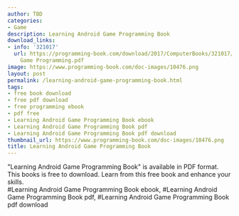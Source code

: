 ```yaml
---
author: TBD
categories:
- Game
description: Learning Android Game Programming Book
download_links:
- info: '321017'
  url: https://programming-book.com/download/2017/ComputerBooks/321017/Learning Android
    Game Programming.pdf
image: https://www.programming-book.com/doc-images/10476.png
layout: post
permalink: /learning-android-game-programming-book.html
tags:
- free book download
- free pdf download
- free programming ebook
- pdf free
- Learning Android Game Programming Book ebook
- Learning Android Game Programming Book pdf
- Learning Android Game Programming Book pdf download
thumbnail_url: https://www.programming-book.com/doc-images/10476.png
title: Learning Android Game Programming Book
---
```


 
<div class="item-desc text-justify">
  "Learning Android Game Programming Book" is available in PDF format. This books is free to download. Learn from this free book and enhance your skills.
  <br>
  #Learning Android Game Programming Book ebook, #Learning Android Game Programming Book pdf, #Learning Android Game Programming Book pdf download
</div>